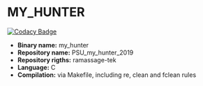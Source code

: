 # MY_HUNTER
[![Codacy Badge](https://api.codacy.com/project/badge/Grade/1782cab77a594a8a86335b17eb595c61)](https://app.codacy.com/manual/Anglaisjulie/MUL_my_hunter_2019?utm_source=github.com&utm_medium=referral&utm_content=Anglaisjulie/MUL_my_hunter_2019&utm_campaign=Badge_Grade_Dashboard)

- **Binary name:** my_hunter
- **Repository name:** PSU_my_hunter_2019
- **Repository rigths:** ramassage-tek
- **Language:** C
- **Compilation:** via Makefile, including re, clean and fclean rules
